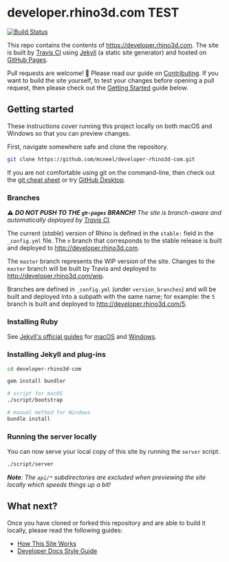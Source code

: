 # developer.rhino3d.com TEST

[![Build Status](https://travis-ci.org/mcneel/developer-rhino3d-com.svg?branch=master)](https://travis-ci.org/mcneel/developer-rhino3d-com)

This repo contains the contents of https://developer.rhino3d.com.
The site is built by [Travis CI](https://travis-ci.org/mcneel/developer-rhino3d-com) using [Jekyll](http://jekyllrb.com/) (a static site generator) and hosted on [GitHub Pages](https://pages.github.com/).

Pull requests are welcome! :tada: Please read our guide on [Contributing](https://github.com/mcneel/developer-rhino3d-com/blob/6/CONTRIBUTING.md). If you want to build the site yourself, to test your changes before opening a pull request, then please check out the [Getting Started](#getting-started) guide below.

## Getting started

These instructions cover running this project locally on both macOS and Windows so that you can preview changes.

First, navigate somewhere safe and clone the repository.

```bash
git clone https://github.com/mcneel/developer-rhino3d-com.git
```

If you are not comfortable using git on the command-line, then check out the [git cheat sheet](https://services.github.com/on-demand/downloads/github-git-cheat-sheet.pdf) or try [GitHub Desktop](https://desktop.github.com).

### Branches

:warning: _**DO NOT PUSH TO THE `gh-pages` BRANCH!** The site is branch-aware and automatically deployed by [Travis CI](https://travis-ci.org/mcneel/developer-rhino3d-com)._

The current (_stable_) version of Rhino is defined in the `stable:` field in the `_config.yml` file.  The `n` branch that corresponds to the stable release is built and deployed to http://developer.rhino3d.com.  

The `master` branch represents the WIP version of the site.  Changes to the `master` branch will be built by Travis and deployed to http://developer.rhino3d.com/wip.  

Branches are defined in `_config.yml` (under `version_branches`) and will be built and deployed into a subpath with the same name; for example: the `5` branch is built and deployed to http://developer.rhino3d.com/5.

### Installing Ruby

See [Jekyll's official guides](https://jekyllrb.com/docs/installation/) for [macOS](https://jekyllrb.com/docs/installation/macos/) and [Windows](https://jekyllrb.com/docs/installation/windows/).

### Installing Jekyll and plug-ins

```bash
cd developer-rhino3d-com

gem install bundler

# script for macOS
./script/bootstrap

# manual method for Windows
bundle install
```

### Running the server locally

You can now serve your local copy of this site by running the `server` script.

```bash
./script/server
```

_**Note**: The `api/*` subdirectories are excluded when previewing the site locally which speeds things up a bit!_

## What next?

Once you have cloned or forked this repository and are able to build it locally, please read the following guides:

- [How This Site Works](http://developer.rhino3d.com/guides/general/how-this-site-works/)
- [Developer Docs Style Guide](http://developer.rhino3d.com/guides/general/developer-docs-style-guide/)

